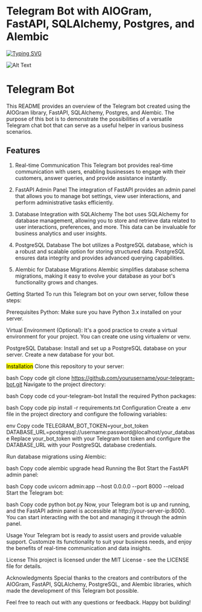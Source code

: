 # Telegram Bot with AIOGram, FastAPI, SQLAlchemy, Postgres, and Alembic



[![Typing SVG](https://readme-typing-svg.herokuapp.com?color=%2336BCF7&lines=Hi,+please+meet+my+Chat-bot🤖)](https://git.io/typing-svg)


![Alt Text](https://koshka.top/uploads/posts/2021-12/1640111579_8-koshka-top-p-kot-za-kompyuterom-8.jpg)



# Telegram Bot

This README provides an overview of the Telegram bot created using the AIOGram library, FastAPI, SQLAlchemy, Postgres, and Alembic. The purpose of this bot is to demonstrate the possibilities of a versatile Telegram chat bot that can serve as a useful helper in various business scenarios.

## Features
1. Real-time Communication
This Telegram bot provides real-time communication with users, enabling businesses to engage with their customers, answer queries, and provide assistance instantly.

2. FastAPI Admin Panel
The integration of FastAPI provides an admin panel that allows you to manage bot settings, view user interactions, and perform administrative tasks efficiently.

3. Database Integration with SQLAlchemy
The bot uses SQLAlchemy for database management, allowing you to store and retrieve data related to user interactions, preferences, and more. This data can be invaluable for business analytics and user insights.

4. PostgreSQL Database
The bot utilizes a PostgreSQL database, which is a robust and scalable option for storing structured data. PostgreSQL ensures data integrity and provides advanced querying capabilities.

5. Alembic for Database Migrations
Alembic simplifies database schema migrations, making it easy to evolve your database as your bot's functionality grows and changes.

Getting Started
To run this Telegram bot on your own server, follow these steps:

Prerequisites
Python: Make sure you have Python 3.x installed on your server.

Virtual Environment (Optional): It's a good practice to create a virtual environment for your project. You can create one using virtualenv or venv.

PostgreSQL Database: Install and set up a PostgreSQL database on your server. Create a new database for your bot.

<mark>Installation</mark>
Clone this repository to your server:

bash
Copy code
git clone https://github.com/yourusername/your-telegram-bot.git
Navigate to the project directory:

bash
Copy code
cd your-telegram-bot
Install the required Python packages:

bash
Copy code
pip install -r requirements.txt
Configuration
Create a .env file in the project directory and configure the following variables:

env
Copy code
TELEGRAM_BOT_TOKEN=your_bot_token
DATABASE_URL=postgresql://username:password@localhost/your_database
Replace your_bot_token with your Telegram bot token and configure the DATABASE_URL with your PostgreSQL database credentials.

Run database migrations using Alembic:

bash
Copy code
alembic upgrade head
Running the Bot
Start the FastAPI admin panel:

bash
Copy code
uvicorn admin:app --host 0.0.0.0 --port 8000 --reload
Start the Telegram bot:

bash
Copy code
python bot.py
Now, your Telegram bot is up and running, and the FastAPI admin panel is accessible at http://your-server-ip:8000. You can start interacting with the bot and managing it through the admin panel.

Usage
Your Telegram bot is ready to assist users and provide valuable support. Customize its functionality to suit your business needs, and enjoy the benefits of real-time communication and data insights.

License
This project is licensed under the MIT License - see the LICENSE file for details.

Acknowledgments
Special thanks to the creators and contributors of the AIOGram, FastAPI, SQLAlchemy, PostgreSQL, and Alembic libraries, which made the development of this Telegram bot possible.

Feel free to reach out with any questions or feedback. Happy bot building!
